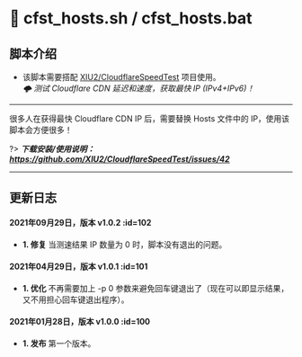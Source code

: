 # 📑 cfst_hosts.sh / cfst_hosts.bat

## 脚本介绍

- 该脚本需要搭配 [XIU2/CloudflareSpeedTest](https://github.com/XIU2/CloudflareSpeedTest) 项目使用。  
_🌩 测试 Cloudflare CDN 延迟和速度，获取最快 IP (IPv4+IPv6)！_

****

很多人在获得最快 Cloudflare CDN IP 后，需要替换 Hosts 文件中的 IP，使用该脚本会方便很多！

?> ***下载安装/使用说明：https://github.com/XIU2/CloudflareSpeedTest/issues/42***

****

## 更新日志

#### 2021年09月29日，版本 v1.0.2 :id=102
 - **1. 修复** 当测速结果 IP 数量为 0 时，脚本没有退出的问题。  

#### 2021年04月29日，版本 v1.0.1 :id=101
 - **1. 优化** 不再需要加上 -p 0 参数来避免回车键退出了（现在可以即显示结果，又不用担心回车键退出程序）。  

#### 2021年01月28日，版本 v1.0.0 :id=100
 - **1. 发布** 第一个版本。  